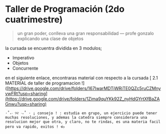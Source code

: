 # Taller de Programación (2do cuatrimestre)
 > un gran poder, conlleva una gran responsabilidad — profe gonzalo explicando una clase de objetos 


la cursada se encuentra dividida en 3 modulos;
* Imperativo
* Objetos
* Concurrente

en el siguiente enlace, encontraras material con respecto a la cursada
[ 2.1 MATERIAL de taller de programacion !]([https://drive.google.com/drive/folders/167IwarMDTjWRiTE0QZc5ruCZMnyvwFRt?usp=sharing](https://drive.google.com/drive/folders/1Zima9quYKk92Z_nyHdGYrtXfBaZAGnwu?usp=sharing)


`⋅˚₊‧ ୨୧ ‧₊˚ ⋅ ¡ consejo ! : estudia en grupo, un ejercicio puede tener muchas resoluciones, y ademas la catedra siempre considerara una resolucion mejor que otra, y claro, no te rindas, es una materia facil pero va rapido, exitos ! 𖦹๋࣭⭑`
